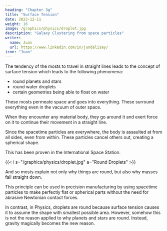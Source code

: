 ```yaml
---
heading: "Chapter 3g"
title: "Surface Tension"
date: 2023-12-11
weight: 16
image: /graphics/physics/droplet.jpg
description: "Galaxy Clustering from space particles"
writer:
  name: Juan
  url: https://www.linkedin.com/in/jundalisay/
icon: "Juan"
---
```



 <!-- 19:50 -->

The tendency of the mosts to travel in straight lines leads to the concept of surface tension which leads to the following phenomena:
- round planets and stars
- round water droplets
- certain geometries being able to float on water

<!-- Cartesian Physics explains that the reason for round droplets and round planets and stars are the same: spacetime particles travel in straight lines.

These invisible particles which Descartes called air-aether -->


These mosts permeate space and goes into everything. These surround everything even in the vacuum of outer space. 

When they encounter any material body, they go around it and exert force on it to continue their movement in a straight line. 

Since the spacetime particles are everywhere, the body is assaulted at from all sides, even from within. These particles cancel others out, creating a spherical shape. 

This has been proven in the International Space Station. 

{{< i s="/graphics/physics/droplet.jpg" a="Round Droplets" >}}


And so mosts explain not only why things are round, but also why masses fall straight down.

<!-- This single principle of the air-aether wanting to go in straight lines can also be extended to explain black hole accretion disks, quasar jets, and magnetism (i.e magnets connect in a straight line) -->

This principle can be used in precision manufacturing by using spacetime particles to make perfectly flat or spherical parts without the need for abrasive Newtonian contact forces. 



In contrast, in Physics, droplets are round because surface tension causes it to assume the shape with smallest possible area. However, somehow this is not the reason applied to why planets and stars are round. Instead, gravity magically becomes the new reason. 

